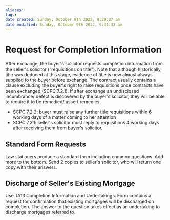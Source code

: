 ```yaml
---
aliases: 
tags: 
date created: Sunday, October 9th 2022, 9:20:27 am
date modified: Sunday, October 9th 2022, 9:41:43 am
---
```


# Request for Completion Information

After exchange, the buyer's solicitor requests completion information from the seller's solicitor (“requisitions on title”). Note that although historically, title was deduced at this stage, evidence of title is now almost always supplied to the buyer before exchange. The contract usually contains a clause excluding the buyer's right to raise requisitions once contracts have been exchanged (SCPC 7.2.1). If after exchange an undisclosed incumbrance/ defect is discovered by the buyer's solicitor, they will be able to require it to be remedied/ assert remedies.

- SCPC 7.2.2: buyer must raise any further title requisitions within 6 working days of a matter coming to her attention
- SCPC 7.3.1: seller's solicitor must reply to requisitions 4 working days after receiving them from buyer's solicitor.

## Standard Form Requests

Law stationers produce a standard form including common questions. Add more to the bottom. Send 2 copies to seller's solicitor, who will return one copy with their answers.

## Discharge of Seller's Existing Mortgage

Use TA13 Completion Information and Undertakings. Form contains a request for confirmation that existing mortgages will be discharged on completion. The answer to the question takes effect as an undertaking to discharge mortgages referred to.
